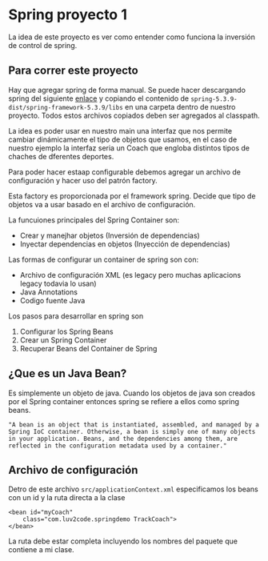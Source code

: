 # Spring proyecto 1

La idea de este proyecto es ver como entender como funciona la inversión de control de spring.

## Para correr este proyecto

Hay que agregar spring de forma manual. Se puede hacer descargando spring del siguiente [enlace](https://repo.spring.io/ui/native/libs-release/org/springframework/spring/5.3.9/spring-5.3.9-dist.zip) y copiando el contenido de `spring-5.3.9-dist/spring-framework-5.3.9/libs` en una carpeta dentro de nuestro proyecto. Todos estos archivos copiados deben ser agregados al classpath.

La idea es poder usar en nuestro main una interfaz que nos permite cambiar dinámicamente el tipo de objetos que usamos, en el caso de nuestro ejemplo la interfaz seria un Coach que engloba distintos tipos de chaches de dferentes deportes. 

Para poder hacer estaap configurable debemos agregar un archivo de configuración y hacer uso del patrón factory.

Esta factory es proporcionada por el framework spring. 
Decide que tipo de objetos va a usar basado en el archivo de configuración.

La funcuiones principales del Spring Container son:

* Crear y  manejhar objetos (Inversión  de dependencias)
* Inyectar dependencias en objetos (Inyección de dependencias)

Las formas de configurar un container de spring son con:

* Archivo de configuración XML (es legacy pero muchas aplicacions legacy todavia lo usan)
* Java Annotations
* Codigo fuente Java

Los pasos para desarrollar en spring son

1. Configurar los Spring Beans
2. Crear un Spring Container
3. Recuperar Beans del Container de Spring

## ¿Que es un Java Bean?

Es simplemente un objeto de java.
Cuando los objetos de java son creados por el Spring container entonces spring se refiere a ellos como spring beans.

 `"A bean is an object that is instantiated, assembled, and managed by a Spring IoC container. Otherwise, a bean is simply one of many objects in your application. Beans, and the dependencies among them, are reflected in the configuration metadata used by a container."`


## Archivo de configuración

Detro de este archivo `src/applicationContext.xml` especificamos los beans con un id y la ruta directa a la clase

``` 
<bean id="myCoach"
    class="com.luv2code.springdemo TrackCoach">
</bean>
```

La ruta debe estar completa incluyendo los nombres del paquete que contiene a mi clase.